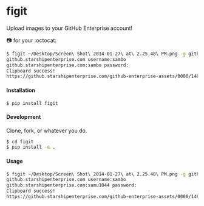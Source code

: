 figit
=======

Upload images to your GitHub Enterprise account!

:camera: for your :octocat:

```bash
$ figit ~/Desktop/Screen\ Shot\ 2014-01-27\ at\ 2.25.48\ PM.png -g github.starshipenterprise.com
github.starshipenterprise.com username:sambo
github.starshipenterprise.com:sambo password:
Clipboard success!
https://github.starshipenterprise.com/github-enterprise-assets/0000/1484/0000/0328/5ceb9f38-8791-11e3-88a6-d8fc9578c024.png copied to clipboard
```

#### Installation

```bash
$ pip install figit
```

#### Development

Clone, fork, or whatever you do.

```bash
$ cd figit
$ pip install -e .
```

#### Usage
```bash
$ figit ~/Desktop/Screen\ Shot\ 2014-01-27\ at\ 2.25.48\ PM.png -g github.starshipenterprise.com
github.starshipenterprise.com username:sambo
github.starshipenterprise.com:samu1044 password:
Clipboard success!
https://github.starshipenterprise.com/github-enterprise-assets/0000/1484/0000/0328/5ceb9f38-8791-11e3-88a6-d8fc9578c024.png copied to clipboard
```

```
